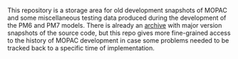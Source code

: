 This repository is a storage area for old development snapshots of MOPAC and some miscellaneous testing data produced
during the development of the PM6 and PM7 models.
There is already an [archive](https://github.com/openmopac/mopac-archive/) with major version snapshots of the source code,
but this repo gives more fine-grained access to the history of MOPAC development in case some problems needed to be tracked
back to a specific time of implementation.
